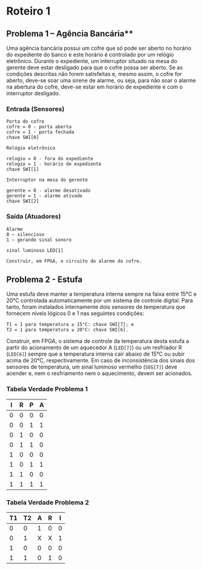 # Roteiro 1

## Problema 1 – Agência Bancária**
Uma agência bancária possui um cofre que só pode ser aberto no horário do expediente do banco e este horário é controlado por um relógio eletrônico. Durante o expediente, um interruptor situado na mesa do gerente deve estar desligado para que o cofre possa ser aberto. Se as condições descritas não forem satisfeitas e, mesmo assim, o cofre for aberto, deve-se soar uma sirene de alarme, ou seja, para não soar o alarme na abertura do cofre, deve-se estar em horário de expediente e com o interruptor desligado.

### Entrada (Sensores)

```
Porta do cofre
cofre = 0 - porta aberta
cofre = 1 - porta fechada
chave SWI[0]

Relógio eletrônico

relogio = 0 - fora do expediente
relogio = 1 - horário de expediente
chave SWI[1]

Interruptor na mesa do gerente

gerente = 0 - alarme desativado
gerente = 1 - alarme ativado
chave SWI[2]
```
### Saída (Atuadores)

```
Alarme
0 – silencioso
1 – gerando sinal sonoro

sinal luminoso LED[1]

Construir, em FPGA, o circuito do alarme do cofre.
```
## Problema 2 - Estufa
Uma estufa deve manter a temperatura interna sempre na faixa entre 15°C e 20°C controlada automaticamente por um sistema de controle digital. Para tanto, foram instalados internamente dois sensores de temperatura que fornecem níveis lógicos 0 e 1 nas seguintes condições:
```
T1 = 1 para temperatura ≥ 15°C: chave SWI[7]; e
T2 = 1 para temperatura ≥ 20°C: chave SWI[6].
```
Construir, em FPGA, o sistema de controle da temperatura desta estufa a partir do acionamento de um aquecedor A (`LED[7]`) ou um resfriador R (`LED[6]`) sempre que a temperatura interna cair abaixo de 15°C ou subir acima de 20°C, respectivamente. Em caso de inconsistência dos sinais dos sensores de temperatura, um sinal luminoso vermelho (`SEG[7]`) deve acender e, nem o resfriamento nem o aquecimento, devem ser acionados.

### Tabela Verdade Problema 1

| I  | R  | P  | A  | 
| -- | -- | -- | -- |
| 0  | 0  | 0  | 0  |
| 0  | 0  | 1  | 1  |
| 0  | 1  | 0  | 0  |
| 0  | 1  | 1  | 0  |
| 1  | 0  | 0  | 0  |
| 1  | 0  | 1  | 1  |
| 1  | 1  | 0  | 0  |
| 1  | 1  | 1  | 1  |

### Tabela Verdade Problema 2

| T1 | T2 | A  | R  | I  | 
| -- | -- | -- | -- | -- |
| 0  | 0  | 1  | 0  | 0  |
| 0  | 1  | X  | X  | 1  |
| 1  | 0  | 0  | 0  | 0  |
| 1  | 1  | 0  | 1  | 0  |
